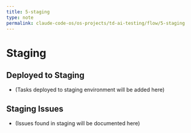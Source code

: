 ```yaml
---
title: 5-staging
type: note
permalink: claude-code-os/os-projects/td-ai-testing/flow/5-staging
---
```


# Staging

## Deployed to Staging
- (Tasks deployed to staging environment will be added here)

## Staging Issues
- (Issues found in staging will be documented here)